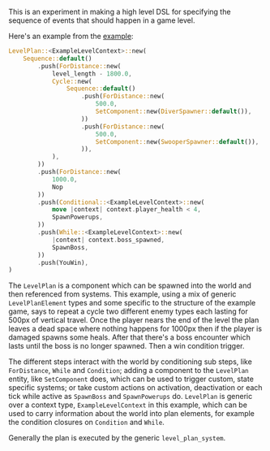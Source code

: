 This is an experiment in making a high level DSL for specifying the sequence of events that should happen in a game level.

Here's an example from the [example](examples/simple_plan.rs#L15):
```rust
LevelPlan::<ExampleLevelContext>::new(
    Sequence::default()
        .push(ForDistance::new(
            level_length - 1800.0,
            Cycle::new(
                Sequence::default()
                    .push(ForDistance::new(
                        500.0,
                        SetComponent::new(DiverSpawner::default()),
                    ))
                    .push(ForDistance::new(
                        500.0,
                        SetComponent::new(SwooperSpawner::default()),
                    )),
            ),
        ))
        .push(ForDistance::new(
            1000.0,
            Nop
        ))
        .push(Conditional::<ExampleLevelContext>::new(
            move |context| context.player_health < 4,
            SpawnPowerups,
        ))
        .push(While::<ExampleLevelContext>::new(
            |context| context.boss_spawned,
            SpawnBoss,
        ))
        .push(YouWin),
)
```

The `LevelPlan` is a component which can be spawned into the world and then referenced from systems. This example, using a mix of generic `LevelPlanElement` types and some specific to the structure of the example game, says to repeat a cycle two different enemy types each lasting for 500px of vertical travel. Once the player nears the end of the level the plan leaves a dead space where nothing happens for 1000px then if the player is damaged spawns some heals. After that there's a boss encounter which lasts until the boss is no longer spawned. Then a win condition trigger.

The different steps interact with the world by conditioning sub steps, like `ForDistance`, `While` and `Condition`; adding a component to the `LevelPlan` entity, like `SetComponent` does, which can be used to trigger custom, state specific systems; or take custom actions on activation, deactivation or each tick while active as `SpawnBoss` and `SpawnPowerups` do. `LevelPlan` is generic over a context type, `ExampleLevelContext` in this example, which can be used to carry information about the world into plan elements, for example the condition closures on `Condition` and `While`.

Generally the plan is executed by the generic `level_plan_system`.
